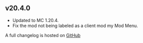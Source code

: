 ## v20.4.0
- Updated to MC 1.20.4.
- Fix the mod not being labeled as a client mod my Mod Menu.

A full changelog is hosted on [GitHub](https://github.com/Trikzon/armor-visibility/blob/1.20.4/CHANGELOG.md)
